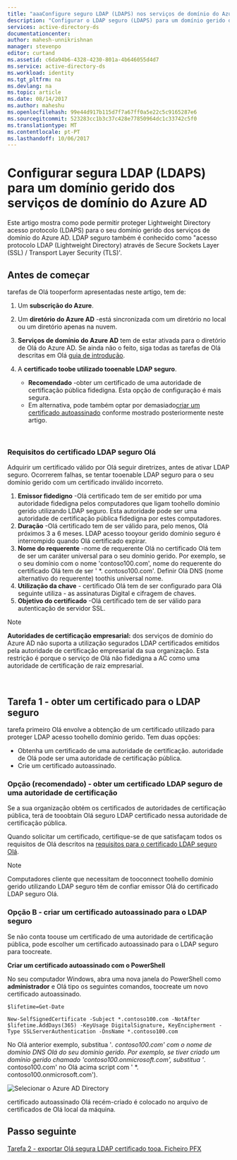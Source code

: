 ```yaml
---
title: "aaaConfigure seguro LDAP (LDAPS) nos serviços de domínio do Azure AD | Microsoft Docs"
description: "Configurar o LDAP seguro (LDAPS) para um domínio gerido dos serviços de domínio do Azure AD"
services: active-directory-ds
documentationcenter: 
author: mahesh-unnikrishnan
manager: stevenpo
editor: curtand
ms.assetid: c6da94b6-4328-4230-801a-4b646055d4d7
ms.service: active-directory-ds
ms.workload: identity
ms.tgt_pltfrm: na
ms.devlang: na
ms.topic: article
ms.date: 08/14/2017
ms.author: maheshu
ms.openlocfilehash: 99e44d917b115d7f7a67ff0a5e22c5c9165287e6
ms.sourcegitcommit: 523283cc1b3c37c428e77850964dc1c33742c5f0
ms.translationtype: MT
ms.contentlocale: pt-PT
ms.lasthandoff: 10/06/2017
---
```

# <a name="configure-secure-ldap-ldaps-for-an-azure-ad-domain-services-managed-domain"></a>Configurar segura LDAP (LDAPS) para um domínio gerido dos serviços de domínio do Azure AD
Este artigo mostra como pode permitir proteger Lightweight Directory acesso protocolo (LDAPS) para o seu domínio gerido dos serviços de domínio do Azure AD. LDAP seguro também é conhecido como "acesso protocolo LDAP (Lightweight Directory) através de Secure Sockets Layer (SSL) / Transport Layer Security (TLS)'.

## <a name="before-you-begin"></a>Antes de começar
tarefas de Olá tooperform apresentadas neste artigo, tem de:

1. Um **subscrição do Azure**.
2. Um **diretório do Azure AD** -está sincronizada com um diretório no local ou um diretório apenas na nuvem.
3. **Serviços de domínio do Azure AD** tem de estar ativada para o diretório de Olá do Azure AD. Se ainda não o feito, siga todas as tarefas de Olá descritas em Olá [guia de introdução](active-directory-ds-getting-started.md).
4. A **certificado toobe utilizado tooenable LDAP seguro**.

   * **Recomendado** -obter um certificado de uma autoridade de certificação pública fidedigna. Esta opção de configuração é mais segura.
   * Em alternativa, pode também optar por demasiado[criar um certificado autoassinado](#task-1---obtain-a-certificate-for-secure-ldap) conforme mostrado posteriormente neste artigo.

<br>

### <a name="requirements-for-hello-secure-ldap-certificate"></a>Requisitos do certificado LDAP seguro Olá
Adquirir um certificado válido por Olá seguir diretrizes, antes de ativar LDAP seguro. Ocorrerem falhas, se tentar tooenable LDAP seguro para o seu domínio gerido com um certificado inválido incorreto.

1. **Emissor fidedigno** -Olá certificado tem de ser emitido por uma autoridade fidedigna pelos computadores que ligam toohello domínio gerido utilizando LDAP seguro. Esta autoridade pode ser uma autoridade de certificação pública fidedigna por estes computadores.
2. **Duração** -Olá certificado tem de ser válido para, pelo menos, Olá próximos 3 a 6 meses. LDAP acesso tooyour gerido domínio seguro é interrompido quando Olá certificado expirar.
3. **Nome do requerente** -nome de requerente Olá no certificado Olá tem de ser um caráter universal para o seu domínio gerido. Por exemplo, se o seu domínio com o nome 'contoso100.com', nome do requerente do certificado Olá tem de ser ' *. contoso100.com'. Definir Olá DNS (nome alternativo do requerente) toothis universal nome.
4. **Utilização da chave** - certificado Olá tem de ser configurado para Olá seguinte utiliza - as assinaturas Digital e cifragem de chaves.
5. **Objetivo do certificado** -Olá certificado tem de ser válido para autenticação de servidor SSL.

> [!NOTE]
> **Autoridades de certificação empresarial:** dos serviços de domínio do Azure AD não suporta a utilização segurados LDAP certificados emitidos pela autoridade de certificação empresarial da sua organização. Esta restrição é porque o serviço de Olá não fidedigna a AC como uma autoridade de certificação de raiz empresarial. 
>
>

<br>

## <a name="task-1---obtain-a-certificate-for-secure-ldap"></a>Tarefa 1 - obter um certificado para o LDAP seguro
tarefa primeiro Olá envolve a obtenção de um certificado utilizado para proteger LDAP acesso toohello domínio gerido. Tem duas opções:

* Obtenha um certificado de uma autoridade de certificação. autoridade de Olá pode ser uma autoridade de certificação pública.
* Crie um certificado autoassinado.

### <a name="option-a-recommended---obtain-a-secure-ldap-certificate-from-a-certification-authority"></a>Opção (recomendado) - obter um certificado LDAP seguro de uma autoridade de certificação
Se a sua organização obtém os certificados de autoridades de certificação pública, terá de tooobtain Olá seguro LDAP certificado nessa autoridade de certificação pública.

Quando solicitar um certificado, certifique-se de que satisfaçam todos os requisitos de Olá descritos na [requisitos para o certificado LDAP seguro Olá](#requirements-for-the-secure-ldap-certificate).

> [!NOTE]
> Computadores cliente que necessitam de tooconnect toohello domínio gerido utilizando LDAP seguro têm de confiar emissor Olá do certificado LDAP seguro Olá.
>
>

### <a name="option-b---create-a-self-signed-certificate-for-secure-ldap"></a>Opção B - criar um certificado autoassinado para o LDAP seguro
Se não conta toouse um certificado de uma autoridade de certificação pública, pode escolher um certificado autoassinado para o LDAP seguro para toocreate.

**Criar um certificado autoassinado com o PowerShell**

No seu computador Windows, abra uma nova janela do PowerShell como **administrador** e Olá tipo os seguintes comandos, toocreate um novo certificado autoassinado.

    $lifetime=Get-Date

    New-SelfSignedCertificate -Subject *.contoso100.com -NotAfter $lifetime.AddDays(365) -KeyUsage DigitalSignature, KeyEncipherment -Type SSLServerAuthentication -DnsName *.contoso100.com

No Olá anterior exemplo, substitua '*. contoso100.com' com o nome de domínio DNS Olá do seu domínio gerido. Por exemplo, se tiver criado um domínio gerido chamado 'contoso100.onmicrosoft.com', substitua '*. contoso100.com' no Olá acima script com ' *. contoso100.onmicrosoft.com').

![Selecionar o Azure AD Directory](./media/active-directory-domain-services-admin-guide/secure-ldap-powershell-create-self-signed-cert.png)

certificado autoassinado Olá recém-criado é colocado no arquivo de certificados de Olá local da máquina.


## <a name="next-step"></a>Passo seguinte
[Tarefa 2 - exportar Olá segura LDAP certificado tooa. Ficheiro PFX](active-directory-ds-admin-guide-configure-secure-ldap-export-pfx.md)
